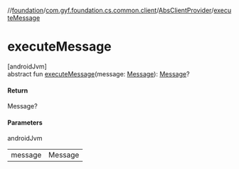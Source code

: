 //[foundation](../../../index.md)/[com.gyf.foundation.cs.common.client](../index.md)/[AbsClientProvider](index.md)/[executeMessage](execute-message.md)

# executeMessage

[androidJvm]\
abstract fun [executeMessage](execute-message.md)(message: [Message](https://developer.android.com/reference/kotlin/android/os/Message.html)): [Message](https://developer.android.com/reference/kotlin/android/os/Message.html)?

#### Return

Message?

#### Parameters

androidJvm

| | |
|---|---|
| message | Message |